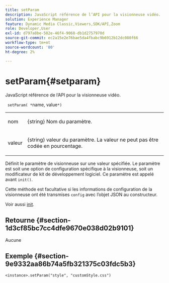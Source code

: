 ```yaml
---
title: setParam
description: JavaScript référence de l’API pour la visionneuse vidéo.
solution: Experience Manager
feature: Dynamic Media Classic,Viewers,SDK/API,Zoom
role: Developer,User
exl-id: d797a8be-582e-46f4-9068-db1d2757970d
source-git-commit: ec2a15e2e76bae5da4fbabc9b6912b12dc080f66
workflow-type: tm+mt
source-wordcount: '80'
ht-degree: 2%

---
```


# setParam{#setparam}

JavaScript référence de l’API pour la visionneuse vidéo.

` setParam( *`name, value`*)`

<table id="table_896DFF34A68A403DB93A6D597461A573"> 
 <tbody> 
  <tr> 
   <td colname="col1"> <p> <span class="codeph"><span class="varname"> nom </span> </span> </p> </td> 
   <td colname="col2"> <p> <span class="codeph">{string} </span> Nom du paramètre. </p> </td> 
  </tr> 
  <tr> 
   <td colname="col1"> <p> <span class="codeph"><span class="varname"> valeur </span> </span> </p> </td> 
   <td colname="col2"> <p> <span class="codeph">{string} </span> valeur du paramètre. La valeur ne peut pas être codée en pourcentage. </p> </td> 
  </tr> 
 </tbody> 
</table>

Définit le paramètre de visionneuse sur une valeur spécifiée. Le paramètre est soit une option de configuration spécifique à la visionneuse, soit un modificateur de kit de développement logiciel. Ce paramètre est appelé avant `init()`.

Cette méthode est facultative si les informations de configuration de la visionneuse ont été transmises `config` avec l’objet JSON au constructeur.

Voir aussi [init](../../../c-html5-s7-aem-asset-viewers/c-html5-20-zoom-viewer-about/c-html5-20-zoom-viewer-javascriptapiref/r-html5-zoom-viewer-20-javascriptapiref-init.md#reference-aee94dd92a28410784f7a1792e28683b).

## Retourne {#section-1d3cf85bc7cc4dfe9670e038d02b9101}

Aucune

## Exemple {#section-9e9332aa86b74a5fb321375c03fdc5b3}

```
<instance>.setParam("style", "customStyle.css")
```
